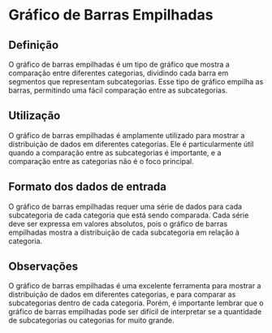 # Gráfico de Barras Empilhadas

<Badge type="tip" text="tendência" />
<Badge type="tip" text="comparação" />
<Badge type="tip" text="distribuição" />
<Badge type="tip" text="composição" />

## Definição
O gráfico de barras empilhadas é um tipo de gráfico que mostra a comparação 
entre diferentes categorias, dividindo cada barra em segmentos que representam 
subcategorias. Esse tipo de gráfico empilha as barras, permitindo uma fácil 
comparação entre as subcategorias.

## Utilização
O gráfico de barras empilhadas é amplamente utilizado para mostrar a 
distribuição de dados em diferentes categorias. Ele é particularmente útil 
quando a comparação entre as subcategorias é importante, e a comparação entre 
as categorias não é o foco principal.

## Formato dos dados de entrada
O gráfico de barras empilhadas requer uma série de dados para cada subcategoria 
de cada categoria que está sendo comparada. Cada série deve ser expressa em 
valores absolutos, pois o gráfico de barras empilhadas mostra a distribuição 
de cada subcategoria em relação à categoria.

## Observações
O gráfico de barras empilhadas é uma excelente ferramenta para mostrar a 
distribuição de dados em diferentes categorias, e para comparar as 
subcategorias dentro de cada categoria. Porém, é importante lembrar que o 
gráfico de barras empilhadas pode ser difícil de interpretar se a quantidade de 
subcategorias ou categorias for muito grande.
